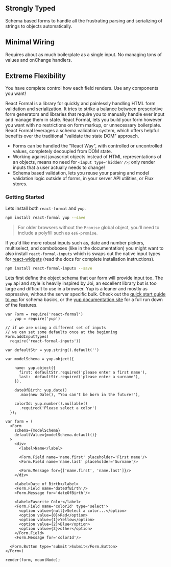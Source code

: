 
<div className='row text-center headlines'>
  <div className='col-sm-4'>
    <h2>Strongly Typed</h2>
    <p>
      Schema based forms to handle all the frustrating parsing and serializing of strings to objects automatically.
    </p>
  </div>
  <div className='col-sm-4'>
    <h2>Minimal Wiring</h2>
    <p>
      Requires about as much boilerplate as a single input.
      No managing tons of values and onChange handlers.
    </p>
  </div>
  <div className='col-sm-4'>
    <h2>Extreme Flexibility</h2>
    <p>
      You have complete control how each field renders. Use any components you want!
    </p>
  </div>
</div>

React Formal is a library for quickly and painlessly handling HTML form validation and serialization. It tries to strike a balance between prescriptive form generators and libraries that require you to manually handle ever input and manage them in state. React Formal, lets you build your form however you want with no restrictions on form markup, or unnecessary boilerplate. React Formal leverages a schema validation system, which offers helpful benefits over the traditional "validate the state DOM" approach.

 - Forms can be handled the "React Way", with controlled or uncontrolled values, completely decoupled from DOM state.
 - Working against javascript objects instead of HTML representations of an objects, means no need for `<input type='hidden'/>`; only render inputs that a user actually needs to change!
 - Schema based validation, lets you reuse your parsing and model validation logic outside of forms, in your server API utilities, or Flux stores.

### Getting Started

Lets install both `react-formal` and `yup`.

```sh
npm install react-formal yup --save
```

> For older browsers without the `Promise` global object, you'll need to include a polyfill such as `es6-promise`.

If you'd like more robust inputs such as, date and number pickers, multiselect, and comboboxes (like in the documentation) you might want to also install `react-formal-inputs` which is swaps out the native input types for [react-widgets](http://jquense.github.io/react-widgets/docs/#/) (read the docs for complete installation instructions).

```sh
npm install react-formal-inputs --save
```

Lets first define the object schema that our form will provide input too. The `yup` api and style is heavily inspired by Joi, an excellent library but is too large and difficult to use in a browser. Yup is a leaner and mostly as expressive, without the server specific bulk. Check out the [quick start guide to `yup`](/api/yup) for schema basics, or the [yup documentation site](https://github.com/jquense/yup/blob/master/README.md) for a full run down of the features.

```editable
var Form = require('react-formal')
  , yup = require('yup')

// if we are using a different set of inputs
// we can set some defaults once at the beginning
Form.addInputTypes(
  require('react-formal-inputs'))

var defaultStr = yup.string().default('')

var modelSchema = yup.object({

    name: yup.object({
      first: defaultStr.required('please enter a first name'),
      last:  defaultStr.required('please enter a surname'),
    }),

    dateOfBirth: yup.date()
      .max(new Date(), "You can't be born in the future!"),

    colorId: yup.number().nullable()
      .required('Please select a color')
  });

var form = (
  <Form
    schema={modelSchema}
    defaultValue={modelSchema.default()}
  >
    <div>
      <label>Name</label>

      <Form.Field name='name.first' placeholder='First name'/>
      <Form.Field name='name.last' placeholder='Surname'/>

      <Form.Message for={['name.first', 'name.last']}/>
    </div>

    <label>Date of Birth</label>
    <Form.Field name='dateOfBirth'/>
    <Form.Message for='dateOfBirth'/>

    <label>Favorite Color</label>
    <Form.Field name='colorId' type='select'>
      <option value={null}>Select a color...</option>
      <option value={0}>Red</option>
      <option value={1}>Yellow</option>
      <option value={2}>Blue</option>
      <option value={3}>other</option>
    </Form.Field>
    <Form.Message for='colorId'/>

  <Form.Button type='submit'>Submit</Form.Button>
</Form>)

render(form, mountNode);
```
